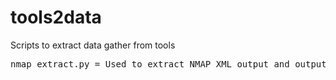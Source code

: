 # tools2data
Scripts to extract data gather from tools

<pre>
nmap_extract.py = Used to extract NMAP XML output and output it text file
</pre>
